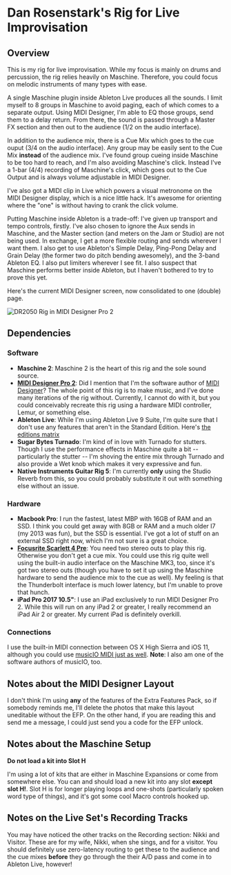 # Dan Rosenstark's Rig for Live Improvisation

## Overview

This is my rig for live improvisation. While my focus is mainly on drums and percussion, the rig relies heavily on Maschine. Therefore, you could focus on melodic instruments of many types with ease.

A single Maschine plugin inside Ableton Live produces all the sounds. I limit myself to 8 groups in Maschine to avoid paging, each of which comes to a separate output. Using MIDI Designer, I'm able to EQ those groups, send them to a delay return. From there, the sound is passed through a Master FX section and then out to the audience (1/2 on the audio interface).

In addition to the audience mix, there is a Cue Mix which goes to the cue ouput (3/4 on the audio interface). Any group may be easily sent to the Cue Mix **instead** of the audience mix. I've found group cueing inside Maschine to be too hard to reach, and I'm also avoiding Maschine's click. Instead I've a 1-bar (4/4) recording of Maschine's click, which goes out to the Cue Output and is always volume adjustable in MIDI Designer.

I've also got a MIDI clip in Live which powers a visual metronome on the MIDI Designer display, which is a nice little hack. It's awesome for orienting where the "one" is without having to crank the click volume.

Putting Maschine inside Ableton is a trade-off: I've given up transport and tempo controls, firstly. I've also chosen to ignore the Aux sends in Maschine, and the Master section (and meters on the Jam or Studio) are not being used. In exchange, I get a more flexible routing and sends wherever I want them. I also get to use Ableton's Simple Delay, Ping-Pong Delay and Grain Delay (the former two do pitch bending awesomely), and the 3-band Ableton EQ. I also put limiters wherever I see fit. I also suspect that Maschine performs better inside Ableton, but I haven't bothered to try to prove this yet.

Here's the current MIDI Designer screen, now consolidated to one (double) page.

![DR2050 Rig in MIDI Designer Pro 2](https://www.dropbox.com/s/4pfkxi8fs192it4/2018-02-18%2018.34.37.png?raw=1)

## Dependencies

### Software

* **Maschine 2**: Maschine 2 is the heart of this rig and the sole sound source.
* **[MIDI Designer Pro 2](http://midiDR.com)**: Did I mention that I'm the software author of [MIDI Designer](http://mididesigner.com)? The whole point of this rig is to make music, and I've done many iterations of the rig without. Currently, I cannot do with it, but you could conceivably recreate this rig using a hardware MIDI controller, Lemur, or something else.
* **Ableton Live**: While I'm using Ableton Live 9 Suite, I'm quite sure that I don't use any features that aren't in the Standard Edition. Here's [the editions matrix](https://www.ableton.com/en/live/compare-editions)
* **Sugar Bytes Turnado**: I'm kind of in love with Turnado for stutters. Though I use the performance effects in Maschine quite a bit -- particularly the stutter -- I'm shoving the entire mix through Turnado and also provide a Wet knob which makes it very expressive and fun.
* **Native Instruments Guitar Rig 5**: I'm currently **only** using the Studio Reverb from this, so you could probably substitute it out with something else without an issue.

### Hardware

* **Macbook Pro**: I run the fastest, latest MBP with 16GB of RAM and an SSD. I think you could get away with 8GB or RAM and a much older I7 (my 2013 was fun), but the SSD is essential. I've got a lot of stuff on an external SSD right now, which I'm not sure is a great choice.
* **[Focusrite Scarlett 4 Pre](https://global.focusrite.com/thunderbolt-audio-interfaces/clarett-4pre)**: You need two stereo outs to play this rig. Otherwise you don't get a cue mix. You could use this rig quite well using the built-in audio interface on the Maschine MK3, too, since it's got two stereo outs (though you have to set it up using the Maschine hardware to send the audience mix to the cue as well). My feeling is that the Thunderbolt interface is much lower latency, but I'm unable to prove that hunch.
* **iPad Pro 2017 10.5"**: I use an iPad exclusively to run MIDI Designer Pro 2. While this will run on any iPad 2 or greater, I really recommend an iPad Air 2 or greater. My current iPad is definitely overkill.

### Connections

I use the built-in MIDI connection between OS X High Sierra and iOS 11, although you could use [musicIO MIDI just as well](http://musicioapp.com/ios). **Note**: I also am one of the software authors of musicIO, too.

## Notes about the MIDI Designer Layout

I don't think I'm using **any** of the features of the Extra Features Pack, so if somebody reminds me, I'll delete the photos that make this layout uneditable without the EFP. On the other hand, if you are reading this and send me a message, I could just send you a code for the EFP unlock.

## Notes about the Maschine Setup

**Do not load a kit into Slot H**

I'm using a lot of kits that are either in Maschine Expansions or come from somewhere else. You can and should load a new kit into any slot **except slot H!**. Slot H is for longer playing loops and one-shots (particularly spoken word type of things), and it's got some cool Macro controls hooked up.


## Notes on the Live Set's Recording Tracks

You may have noticed the other tracks on the Recording section: Nikki and Visitor. These are for my wife, Nikki, when she sings, and for a visitor. You should definitely use zero-latency routing to get these to the audience and the cue mixes **before** they go through the their A/D pass and come in to Ableton Live, however!
